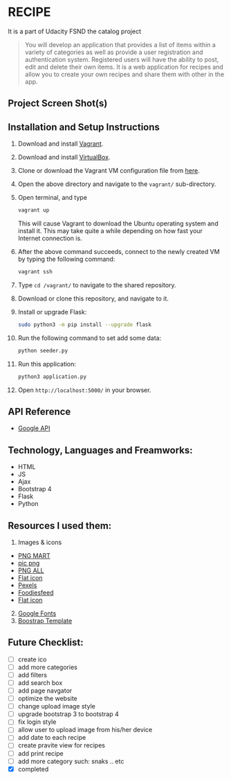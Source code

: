 # RECIPE
It is a part of Udacity FSND the catalog project
> You will develop an application that provides a list of items within a variety of categories as well as provide a user registration and authentication system. Registered users will have the ability to post, edit and delete their own items.
It is a web application for recipes and allow you to create your own recipes and share them with other in the app.

## Project Screen Shot(s)


## Installation and Setup Instructions
1. Download and install [Vagrant](https://www.vagrantup.com/downloads.html).

2. Download and install [VirtualBox](https://www.virtualbox.org/wiki/Downloads).

3. Clone or download the Vagrant VM configuration file from [here](https://github.com/udacity/fullstack-nanodegree-vm).

4. Open the above directory and navigate to the `vagrant/` sub-directory.

5. Open terminal, and type

   ```bash
   vagrant up
   ```

   This will cause Vagrant to download the Ubuntu operating system and install it. This may take quite a while depending on how fast your Internet connection is.

6. After the above command succeeds, connect to the newly created VM by typing the following command:

   ```bash
   vagrant ssh
   ```

8. Type `cd /vagrant/` to navigate to the shared repository.

9. Download or clone this repository, and navigate to it.

11. Install or upgrade Flask:
    ```bash
    sudo python3 -m pip install --upgrade flask
    ```
12. Run the following command to set add some data:
    ```bash
    python seeder.py
    ```
13. Run this application:
    ```bash
    python3 application.py
    ```
14. Open `http://localhost:5000/` in your browser.


## API Reference
- [Google API](https://console.developers.google.com/)

## Technology, Languages and Freamworks:
- HTML
- JS
- Ajax
- Bootstrap 4
- Flask
- Python


## Resources I used them:
1. Images & icons
  - [PNG MART](https://www.pngmart.com/)
  - [pic png](https://www.picpng.com/)
  - [PNG ALL](http://www.pngall.com/)
  - [Flat icon](https://www.picpng.com/)
  - [Pexels](https://www.pexels.com)
  - [Foodiesfeed](https://www.foodiesfeed.com/)
  - [Flat icon](https://www.picpng.com/)
2. [Google Fonts](https://fonts.google.com/)
3. [Boostrap Template](https://templatemo.com/tm-509-hydro)

## Future Checklist:
- [ ] create ico
- [ ] add more categories
- [ ] add filters
- [ ] add search box
- [ ] add page navgator
- [ ] optimize the website
- [ ] change upload image style
- [ ] upgrade bootstrap 3 to bootstrap 4
- [ ] fix login style
- [ ] allow user to upload image from his/her device
- [ ] add date to each recipe
- [ ] create pravite view for recipes
- [ ] add print recipe
- [ ] add more category such: snaks ..  etc
- [x] completed
